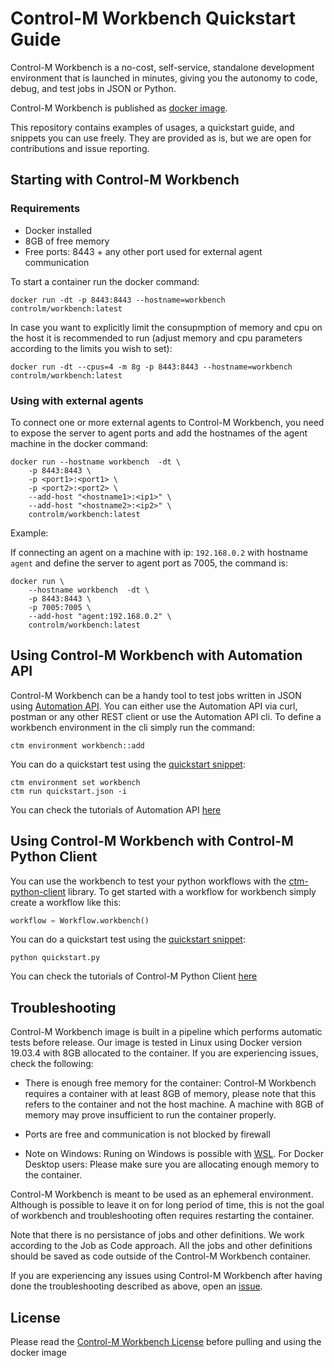 # Control-M Workbench Quickstart Guide

Control-M Workbench is a no-cost, self-service, standalone development environment that is launched in minutes, giving you the autonomy to code, debug, and test jobs in JSON or Python.

Control-M Workbench is published as [docker image](https://hub.docker.com/repository/docker/controlm/workbench). 

This repository contains examples of usages, a quickstart guide, and snippets you can use freely. They are provided as is, but we are open for contributions and issue reporting.

## Starting with Control-M Workbench


### Requirements

- Docker installed
- 8GB of free memory
- Free ports: 8443 + any other port used for external agent communication


To start a container run the docker command:
```
docker run -dt -p 8443:8443 --hostname=workbench controlm/workbench:latest
```

In case you want to explicitly limit the consupmption of memory and cpu on the host it is recommended to run (adjust memory and cpu parameters according to the limits you wish to set):
```
docker run -dt --cpus=4 -m 8g -p 8443:8443 --hostname=workbench controlm/workbench:latest
```


### Using with external agents

To connect one or more external agents to Control-M Workbench, you need to expose the server to agent ports and add the hostnames of the agent machine in the docker command:

```
docker run --hostname workbench  -dt \
    -p 8443:8443 \
    -p <port1>:<port1> \
    -p <port2>:<port2> \
    --add-host "<hostname1>:<ip1>" \
    --add-host "<hostname2>:<ip2>" \
    controlm/workbench:latest
```

Example: 

If connecting an agent on a machine with ip: `192.168.0.2` with hostname `agent` and define the server to agent port as 7005, the command is:

```
docker run \
    --hostname workbench  -dt \
    -p 8443:8443 \
    -p 7005:7005 \
    --add-host "agent:192.168.0.2" \
    controlm/workbench:latest
```

## Using Control-M Workbench with Automation API

Control-M Workbench can be a handy tool to test jobs written in JSON using [Automation API](https://docs.bmc.com/docs/automation-api/monthly). You can either use the Automation API via curl, postman or any other REST client or use the Automation API cli. To define a workbench environment in the cli simply run the command:
```
ctm environment workbench::add
```
You can do a quickstart test using the [quickstart snippet](snippets/quickstart.json):

```
ctm environment set workbench
ctm run quickstart.json -i
```

You can check the tutorials of Automation API [here](https://docs.bmc.com/docs/automation-api/monthly/tutorials-1116950277.html)

## Using Control-M Workbench with Control-M Python Client

You can use the workbench to test your python workflows with the [ctm-python-client](https://github.com/controlm/ctm-python-client) library. To get started with a workflow for workbench simply create a workflow like this:
```python
workflow = Workflow.workbench()
```

You can do a quickstart test using the [quickstart snippet](snippets/quickstart.py):

```
python quickstart.py
```

You can check the tutorials of Control-M Python Client [here](https://controlm.github.io/ctm-python-client/tutorials.html)

## Troubleshooting

Control-M Workbench image is built in a pipeline which performs automatic tests before release. Our image is tested in Linux using Docker version 19.03.4 with 8GB allocated to the container. If you are experiencing issues, check the following:

- There is enough free memory for the container: Control-M Workbench requires a container with at least 8GB of memory, please note that this refers to the container and not the host machine. A machine with 8GB of memory may prove insufficient to run the container properly.

- Ports are free and communication is not blocked by firewall

- Note on Windows: Runing on Windows is possible with [WSL](https://docs.docker.com/desktop/windows/wsl/). For Docker Desktop users: Please make sure you are allocating enough memory to the container.

Control-M Workbench is meant to be used as an ephemeral environment. Although is possible to leave it on for long period of time, this is not the goal of workbench and troubleshooting often requires restarting the container. 

Note that there is no persistance of jobs and other definitions. We work according to the Job as Code approach. All the jobs and other definitions should be saved as code outside of the Control-M Workbench container. 

If you are experiencing any issues using Control-M Workbench after having done the troubleshooting described as above, open an [issue](https://github.com/controlm/workbench/issues).

## License

Please read the [Control-M Workbench License](https://aapi-swagger-doc.s3.us-west-2.amazonaws.com/workbench-license/Control-M+Workbench+Terms+of+Use+v.07.20.2022.pdf) before pulling and using the docker image
